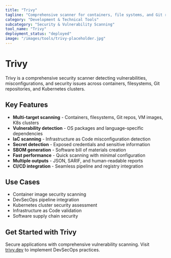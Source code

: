 ```yaml
---
title: "Trivy"
tagline: "Comprehensive scanner for containers, file systems, and Git repositories"
category: "Development & Technical Tools"
subcategory: "Security & Vulnerability Scanning"
tool_name: "Trivy"
deployment_status: "deployed"
image: "/images/tools/trivy-placeholder.jpg"
---
```


# Trivy

Trivy is a comprehensive security scanner detecting vulnerabilities, misconfigurations, and security issues across containers, filesystems, Git repositories, and Kubernetes clusters.

## Key Features

- **Multi-target scanning** - Containers, filesystems, Git repos, VM images, K8s clusters
- **Vulnerability detection** - OS packages and language-specific dependencies
- **IaC scanning** - Infrastructure as Code misconfiguration detection
- **Secret detection** - Exposed credentials and sensitive information
- **SBOM generation** - Software bill of materials creation
- **Fast performance** - Quick scanning with minimal configuration
- **Multiple outputs** - JSON, SARIF, and human-readable reports
- **CI/CD integration** - Seamless pipeline and registry integration

## Use Cases

- Container image security scanning
- DevSecOps pipeline integration
- Kubernetes cluster security assessment
- Infrastructure as Code validation
- Software supply chain security

## Get Started with Trivy

Secure applications with comprehensive vulnerability scanning. Visit [trivy.dev](https://trivy.dev) to implement DevSecOps practices.
